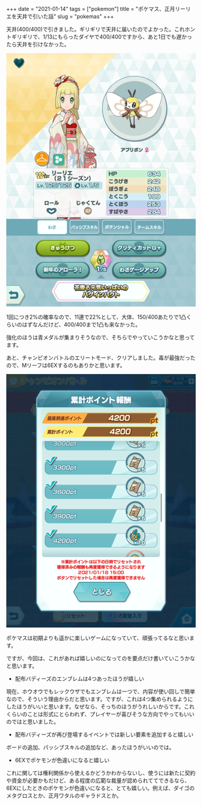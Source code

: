 +++
date = "2021-01-14"
tags = ["pokemon"]
title = "ポケマス、正月リーリエを天井で引いた話"
slug = "pokemas"
+++

天井(400/400)で引きました。ギリギリで天井に届いたのでよかった。これホントギリギリで、1/13にもらったダイヤで400/400ですから、あと1日でも遅かったら天井を引けなかった。

![](https://raw.githubusercontent.com/syui/img/master/other/pokemonmasters_20210114_0000.png)

1回につき2%の確率なので、11連で22%として、大体、150/400あたりで1凸くらいのはずなんだけど、400/400まで1凸も来なかった。

強化のほうは青メダルが集まりそうなので、そちらでやっていこうかなと思ってます。

あと、チャンピオンバトルのエリートモード、クリアしました。毒が最強だったので、Mリーフは6EXするのもありかと思います。

![](https://raw.githubusercontent.com/syui/img/master/other/pokemonmasters_20210111_0000.png)

ポケマスは初期よりも遥かに楽しいゲームになっていて、頑張ってるなと思います。

ですが、今回は、これがあれば嬉しいのになってのを要点だけ書いていこうかなと思います。

- 配布バディーズのエンブレムは4つあったほうが嬉しい

現在、ホウオウでもレックウザでもエンブレムは一つで、内容が使い回しで簡単なので、そういう理由からだと思います。ですが、これは4つ集められるようにしたほうがいいと思います。なぜなら、そっちのほうがうれしいからです。これくらいのことは形式にとらわれず、プレイヤーが喜びそうな方向でやってもいいのではと思いました。

- 配布バディーズが再び登場するイベントでは新しい要素を追加すると嬉しい

ボードの追加、パッシブスキルの追加など、あったほうがいいのでは。

- 6EXでポケモンが色違いになると嬉しい

これに関しては権利関係から使えるかどうかわからないし、使うには新たに契約や資金が必要かもだけど、ある程度の広範な裁量が認められててできるなら、6EXにしたときのポケモンが色違いになると、とても嬉しい。例えば、ダイゴのメタグロスとか、正月ワタルのギャラドスとか。

